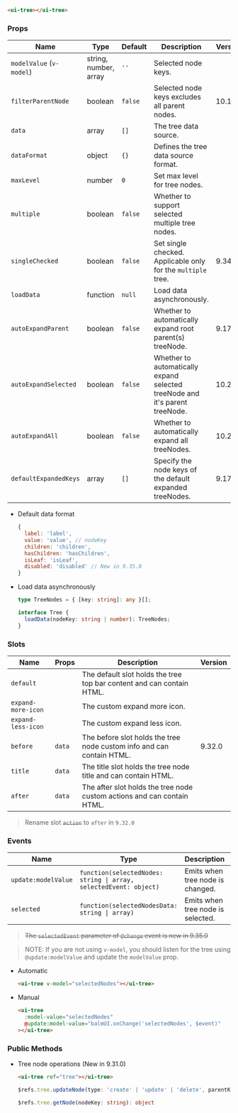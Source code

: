 ```html
<ui-tree></ui-tree>
```

### Props

| Name                     | Type                  | Default | Description                                                                 | Version |
| ------------------------ | --------------------- | ------- | --------------------------------------------------------------------------- | ------- |
| `modelValue` (`v-model`) | string, number, array | `''`    | Selected node keys.                                                         |         |
| `filterParentNode`       | boolean               | `false` | Selected node keys excludes all parent nodes.                               | 10.18.0 |
| `data`                   | array                 | `[]`    | The tree data source.                                                       |         |
| `dataFormat`             | object                | `{}`    | Defines the tree data source format.                                        |         |
| `maxLevel`               | number                | `0`     | Set max level for tree nodes.                                               |         |
| `multiple`               | boolean               | `false` | Whether to support selected multiple tree nodes.                            |         |
| `singleChecked`          | boolean               | `false` | Set single checked. Applicable only for the `multiple` tree.                | 9.34.0  |
| `loadData`               | function              | `null`  | Load data asynchronously.                                                   |         |
| `autoExpandParent`       | boolean               | `false` | Whether to automatically expand root parent(s) treeNode.                    | 9.17.0  |
| `autoExpandSelected`     | boolean               | `false` | Whether to automatically expand selected treeNode and it's parent treeNode. | 10.21.0 |
| `autoExpandAll`          | boolean               | `false` | Whether to automatically expand all treeNodes.                              | 10.21.0 |
| `defaultExpandedKeys`    | array                 | `[]`    | Specify the node keys of the default expanded treeNodes.                    | 9.17.0  |

- Default data format

  ```js
  {
    label: 'label',
    value: 'value', // nodeKey
    children: 'children',
    hasChildren: 'hasChildren',
    isLeaf: 'isLeaf',
    disabled: 'disabled' // New in 9.35.0
  }
  ```

- Load data asynchronously

  ```ts
  type TreeNodes = { [key: string]: any }[];

  interface Tree {
    loadData(nodeKey: string | number): TreeNodes;
  }
  ```

### Slots

| Name               | Props  | Description                                                             | Version |
| ------------------ | ------ | ----------------------------------------------------------------------- | ------- |
| `default`          |        | The default slot holds the tree top bar content and can contain HTML.   |         |
| `expand-more-icon` |        | The custom expand more icon.                                            |         |
| `expand-less-icon` |        | The custom expand less icon.                                            |         |
| `before`           | `data` | The before slot holds the tree node custom info and can contain HTML.   | 9.32.0  |
| `title`            | `data` | The title slot holds the tree node title and can contain HTML.          |         |
| `after`            | `data` | The after slot holds the tree node custom actions and can contain HTML. |         |

> Rename slot <del>`action`</del> to `after` in `9.32.0`

### Events

| Name                | Type                                                              | Description                       | Version |
| ------------------- | ----------------------------------------------------------------- | --------------------------------- | ------- |
| `update:modelValue` | `function(selectedNodes: string \| array, selectedEvent: object)` | Emits when tree node is changed.  |         |
| `selected`          | `function(selectedNodesData: string \| array)`                    | Emits when tree node is selected. | 9.34.0  |

> <del>The `selectedEvent` parameter of `@change` event is new in 9.35.0</del>

> NOTE: If you are not using `v-model`, you should listen for the tree using `@update:modelValue` and update the `modelValue` prop.

- Automatic

  ```html
  <ui-tree v-model="selectedNodes"></ui-tree>
  ```

- Manual

  ```html
  <ui-tree
    :model-value="selectedNodes"
    @update:model-value="balmUI.onChange('selectedNodes', $event)"
  ></ui-tree>
  ```

### Public Methods

- Tree node operations (New in 9.31.0)

  ```html
  <ui-tree ref="tree"></ui-tree>
  ```

  ```ts
  $refs.tree.updateNode(type: 'create' | 'update' | 'delete', parentKey: string | number, nodeData: object)

  $refs.tree.getNode(nodeKey: string): object
  ```
